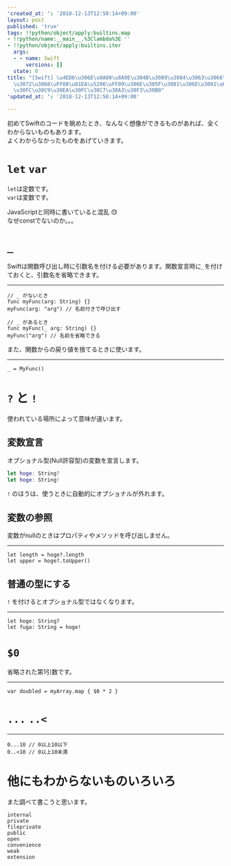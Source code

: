 ```yaml
---
'created_at: ': '2018-12-13T12:50:14+09:00'
layout: post
published: 'true'
tags: !!python/object/apply:builtins.map
- !!python/name:__main__.%3Clambda%3E ''
- !!python/object/apply:builtins.iter
  args:
  - - name: Swift
      versions: []
  state: 0
title: "[Swift] \u4ED6\u306E\u8A00\u8A9E\u304B\u3089\u3084\u3063\u3066\u304D\u305F\
  \u3072\u3068\uFF08\u81EA\u5206\uFF09\u306E\u305F\u3081\u306E\u3001\u62D9\u901FSwift\u30B3\
  \u30FC\u30C9\u30EA\u30FC\u30C7\u30A3\u30F3\u30B0"
'updated_at: ': '2018-12-13T12:50:14+09:00'

---
```

初めてSwiftのコードを眺めたとき、なんなく想像ができるものがあれば、全くわからないものもあります。  
よくわからなかったものをあげていきます。  
  
  
# `let` `var`  
  
`let`は定数です。  
`var`は変数です。  
  
JavaScriptと同時に書いていると混乱 :sweat:   
なぜconstでないのか。。。  
  
  
# `_`  
  
Swiftは関数呼び出し時に引数名を付ける必要があります。関数宣言時に`_`を付けておくと、引数名を省略できます。  
  
****  
```swift:
// _ がないとき
func myFunc(arg: String) {}
myFunc(arg: "arg") // 名前付きで呼び出す

// _ があるとき
func myFunc(_ arg: String) {}
myFunc("arg") // 名前を省略できる
```  
  
また、関数からの戻り値を捨てるときに使います。  
  
****  
```swift:
_ = MyFunc()
```  
  
  
# `?` と `!`  
  
使われている場所によって意味が違います。  
  
## 変数宣言  
  
オプショナル型(Null許容型)の変数を宣言します。  
  
```swift
let hoge: String?
let hoge: String!
```  
  
`!` のほうは、使うときに自動的にオプショナルが外れます。  
  
## 変数の参照  
  
変数がnullのときはプロパティやメソッドを呼び出しません。  
  
****  
```swift:
let length = hoge?.length
let upper = hoge?.toUpper()
```  
  
## 普通の型にする  
  
`!` を付けるとオプショナル型ではなくなります。  
  
****  
```swift:
let hoge: String?
let fuga: String = hoge!
```  
  
# `$0`  
  
省略された第1引数です。  
  
****  
```swift:
var doubled = myArray.map { $0 * 2 }
```  
  
# `...` `..<`  
  
****  
```swift:
0...10 // 0以上10以下
0..<10 // 0以上10未満
```  
  
  
# 他にもわからないものいろいろ  
  
また調べて書こうと思います。  
  
`internal`   
`private`  
`fileprivate`  
`public`  
`open`  
`convenience`  
`weak`  
`extension`  
  
  
  
  
  
